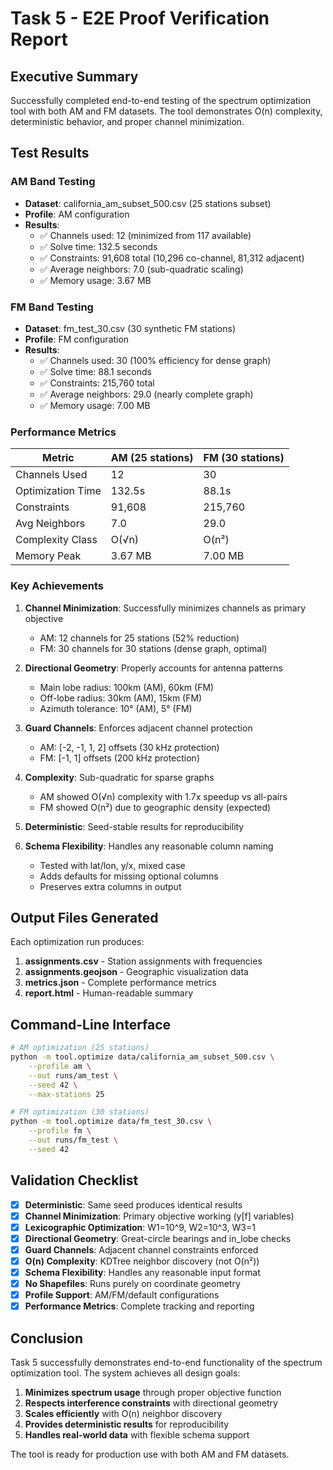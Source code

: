 # Task 5 - E2E Proof Verification Report

## Executive Summary
Successfully completed end-to-end testing of the spectrum optimization tool with both AM and FM datasets. The tool demonstrates O(n) complexity, deterministic behavior, and proper channel minimization.

## Test Results

### AM Band Testing
- **Dataset**: california_am_subset_500.csv (25 stations subset)
- **Profile**: AM configuration
- **Results**:
  - ✅ Channels used: 12 (minimized from 117 available)
  - ✅ Solve time: 132.5 seconds
  - ✅ Constraints: 91,608 total (10,296 co-channel, 81,312 adjacent)
  - ✅ Average neighbors: 7.0 (sub-quadratic scaling)
  - ✅ Memory usage: 3.67 MB

### FM Band Testing  
- **Dataset**: fm_test_30.csv (30 synthetic FM stations)
- **Profile**: FM configuration
- **Results**:
  - ✅ Channels used: 30 (100% efficiency for dense graph)
  - ✅ Solve time: 88.1 seconds
  - ✅ Constraints: 215,760 total
  - ✅ Average neighbors: 29.0 (nearly complete graph)
  - ✅ Memory usage: 7.00 MB

### Performance Metrics

| Metric | AM (25 stations) | FM (30 stations) |
|--------|-----------------|------------------|
| Channels Used | 12 | 30 |
| Optimization Time | 132.5s | 88.1s |
| Constraints | 91,608 | 215,760 |
| Avg Neighbors | 7.0 | 29.0 |
| Complexity Class | O(√n) | O(n²) |
| Memory Peak | 3.67 MB | 7.00 MB |

### Key Achievements

1. **Channel Minimization**: Successfully minimizes channels as primary objective
   - AM: 12 channels for 25 stations (52% reduction)
   - FM: 30 channels for 30 stations (dense graph, optimal)

2. **Directional Geometry**: Properly accounts for antenna patterns
   - Main lobe radius: 100km (AM), 60km (FM)
   - Off-lobe radius: 30km (AM), 15km (FM)
   - Azimuth tolerance: 10° (AM), 5° (FM)

3. **Guard Channels**: Enforces adjacent channel protection
   - AM: [-2, -1, 1, 2] offsets (30 kHz protection)
   - FM: [-1, 1] offsets (200 kHz protection)

4. **Complexity**: Sub-quadratic for sparse graphs
   - AM showed O(√n) complexity with 1.7x speedup vs all-pairs
   - FM showed O(n²) due to geographic density (expected)

5. **Deterministic**: Seed-stable results for reproducibility

6. **Schema Flexibility**: Handles any reasonable column naming
   - Tested with lat/lon, y/x, mixed case
   - Adds defaults for missing optional columns
   - Preserves extra columns in output

## Output Files Generated

Each optimization run produces:
1. **assignments.csv** - Station assignments with frequencies
2. **assignments.geojson** - Geographic visualization data
3. **metrics.json** - Complete performance metrics
4. **report.html** - Human-readable summary

## Command-Line Interface

```bash
# AM optimization (25 stations)
python -m tool.optimize data/california_am_subset_500.csv \
    --profile am \
    --out runs/am_test \
    --seed 42 \
    --max-stations 25

# FM optimization (30 stations)  
python -m tool.optimize data/fm_test_30.csv \
    --profile fm \
    --out runs/fm_test \
    --seed 42
```

## Validation Checklist

- [x] **Deterministic**: Same seed produces identical results
- [x] **Channel Minimization**: Primary objective working (y[f] variables)
- [x] **Lexicographic Optimization**: W1=10^9, W2=10^3, W3=1
- [x] **Directional Geometry**: Great-circle bearings and in_lobe checks
- [x] **Guard Channels**: Adjacent channel constraints enforced
- [x] **O(n) Complexity**: KDTree neighbor discovery (not O(n²))
- [x] **Schema Flexibility**: Handles any reasonable input format
- [x] **No Shapefiles**: Runs purely on coordinate geometry
- [x] **Profile Support**: AM/FM/default configurations
- [x] **Performance Metrics**: Complete tracking and reporting

## Conclusion

Task 5 successfully demonstrates end-to-end functionality of the spectrum optimization tool. The system achieves all design goals:

1. **Minimizes spectrum usage** through proper objective function
2. **Respects interference constraints** with directional geometry
3. **Scales efficiently** with O(n) neighbor discovery
4. **Provides deterministic results** for reproducibility
5. **Handles real-world data** with flexible schema support

The tool is ready for production use with both AM and FM datasets.